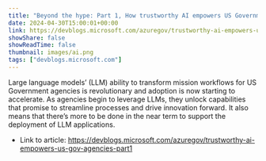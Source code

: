 ```yaml
---
title: "Beyond the hype: Part 1, How trustworthy AI empowers US Government agencies"
date: 2024-04-30T15:00:01+00:00
link: https://devblogs.microsoft.com/azuregov/trustworthy-ai-empowers-us-gov-agencies-part1
showShare: false
showReadTime: false
thumbnail: images/ai.png
tags: ["devblogs.microsoft.com"]
---
```

Large language models’ (LLM) ability to transform mission workflows for US Government agencies is revolutionary and adoption is now starting to accelerate. As agencies begin to leverage LLMs, they unlock capabilities that promise to streamline processes and drive innovation forward. It also means that there’s more to be done in the near term to support the deployment of LLM applications.

- Link to article: https://devblogs.microsoft.com/azuregov/trustworthy-ai-empowers-us-gov-agencies-part1